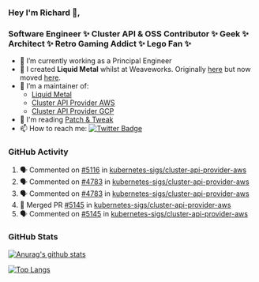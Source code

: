 ### Hey I'm Richard 👋, 

<h3 align="left">Software Engineer ✨ Cluster API & OSS Contributor ✨ Geek ✨ Architect ✨ Retro Gaming Addict ✨ Lego Fan ✨</h3>

- 🔭 I’m currently working as a Principal Engineer
- 📯 I created **Liquid Metal** whilst at Weaveworks. Originally [here](https://github.com/weaveworks-liquidmetal) but now moved [here](https://github.com/liquidmetal-dev).
- 👯 I’m a maintainer of:
  -  [Liquid Metal](https://github.com/liquidmetal-dev)
  -  [Cluster API Provider AWS](https://github.com/kubernetes-sigs/cluster-api-provider-aws)
  -  [Cluster API Provider GCP](https://github.com/kubernetes-sigs/cluster-api-provider-gcp)
- 💬 I'm reading [Patch & Tweak](https://bjooks.com/products/patch-tweak-exploring-modular-synthesis)
- 📫 How to reach me: [![Twitter Badge](https://img.shields.io/badge/-@fruit_case-00acee?style=flat&logo=Twitter&logoColor=white)](https://twitter.com/intent/follow?screen_name=fruit_case "Follow on Twitter")

### GitHub Activity 

<!--START_SECTION:activity-->
1. 🗣 Commented on [#5116](https://github.com/kubernetes-sigs/cluster-api-provider-aws/pull/5116#issuecomment-2402612279) in [kubernetes-sigs/cluster-api-provider-aws](https://github.com/kubernetes-sigs/cluster-api-provider-aws)
2. 🗣 Commented on [#4783](https://github.com/kubernetes-sigs/cluster-api-provider-aws/pull/4783#issuecomment-2401617419) in [kubernetes-sigs/cluster-api-provider-aws](https://github.com/kubernetes-sigs/cluster-api-provider-aws)
3. 🗣 Commented on [#4783](https://github.com/kubernetes-sigs/cluster-api-provider-aws/pull/4783#issuecomment-2401613790) in [kubernetes-sigs/cluster-api-provider-aws](https://github.com/kubernetes-sigs/cluster-api-provider-aws)
4. 🎉 Merged PR [#5145](https://github.com/kubernetes-sigs/cluster-api-provider-aws/pull/5145) in [kubernetes-sigs/cluster-api-provider-aws](https://github.com/kubernetes-sigs/cluster-api-provider-aws)
5. 🗣 Commented on [#5145](https://github.com/kubernetes-sigs/cluster-api-provider-aws/pull/5145#issuecomment-2401501153) in [kubernetes-sigs/cluster-api-provider-aws](https://github.com/kubernetes-sigs/cluster-api-provider-aws)
<!--END_SECTION:activity-->

### GitHub Stats

[![Anurag's github stats](https://github-readme-stats.vercel.app/api?username=richardcase&count_private=true&show_icons=true)](https://github.com/anuraghazra/github-readme-stats)

[![Top Langs](https://github-readme-stats.vercel.app/api/top-langs/?username=richardcase&hide=html&layout=compact)](https://github.com/anuraghazra/github-readme-stats)
